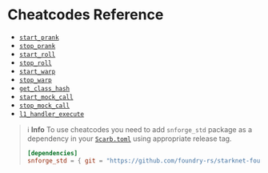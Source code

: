 # Cheatcodes Reference

* [`start_prank`](cheatcodes/start_prank.md)
* [`stop_prank`](cheatcodes/stop_prank.md)
* [`start_roll`](cheatcodes/start_roll.md)
* [`stop_roll`](cheatcodes/stop_roll.md)
* [`start_warp`](cheatcodes/start_warp.md)
* [`stop_warp`](cheatcodes/stop_warp.md)
* [`get_class_hash`](cheatcodes/get_class_hash.md)
* [`start_mock_call`](cheatcodes/start_mock_call.md)
* [`stop_mock_call`](cheatcodes/stop_mock_call.md)
* [`l1_handler_execute`](cheatcodes/l1_handler_execute.md)

> ℹ️ **Info**
> To use cheatcodes you need to add `snforge_std` package as a dependency in
> your [`Scarb.toml`](https://docs.swmansion.com/scarb/docs/guides/dependencies.html#adding-a-dependency) 
> using appropriate release tag.
>```toml
> [dependencies]
> snforge_std = { git = "https://github.com/foundry-rs/starknet-foundry.git", tag = "v0.4.0" }
> ```
